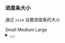 ### 进度条大小

通过 `size` 设置进度条的大小

<div class="cell-demo vp-raw">
  <yc-space
    direction="vertical"
    size="large"
    :style="{ width: '50%' }">
    <yc-radio-group
      v-model="size"
      type="button">
      <yc-radio value="small">Small</yc-radio>
      <yc-radio value="medium">Medium</yc-radio>
      <yc-radio value="large">Large</yc-radio>
    </yc-radio-group>
    <yc-progress
      :size="size"
      :percent="0.2" />
    <yc-progress
      status="warning"
      :size="size"
      :percent="0.2" />
    <yc-progress
      status="danger"
      :size="size"
      :percent="0.2" />
    <yc-space>
      <yc-progress
        type="circle"
        :size="size"
        :percent="0.2" />
      <yc-progress
        type="circle"
        status="warning"
        :size="size"
        :percent="0.2" />
      <yc-progress
        type="circle"
        status="danger"
        :size="size"
        :percent="0.2" />
    </yc-space>
  </yc-space>
</div>

<script setup>
import { ref } from 'vue';
const size = ref('medium');
</script>

<details>
<summary>
 <button class="code-btn"  >
    <icon-code />
 </button>
</summary>

```vue
<template>
  <yc-space
    direction="vertical"
    size="large"
    :style="{ width: '50%' }">
    <yc-radio-group
      v-model="size"
      type="button">
      <yc-radio value="small">Small</yc-radio>
      <yc-radio value="medium">Medium</yc-radio>
      <yc-radio value="large">Large</yc-radio>
    </yc-radio-group>
    <yc-progress
      :size="size"
      :percent="0.2" />
    <yc-progress
      status="warning"
      :size="size"
      :percent="0.2" />
    <yc-progress
      status="danger"
      :size="size"
      :percent="0.2" />
    <yc-space>
      <yc-progress
        type="circle"
        :size="size"
        :percent="0.2" />
      <yc-progress
        type="circle"
        status="warning"
        :size="size"
        :percent="0.2" />
      <yc-progress
        type="circle"
        status="danger"
        :size="size"
        :percent="0.2" />
    </yc-space>
  </yc-space>
</template>

<script setup>
import { ref } from 'vue';
const size = ref('medium');
</script>
```

</details>
